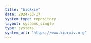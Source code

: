 ```yaml
---
title: "bioRxiv"
date: 2024-03-17
system_type: repository
layout: systems_single
type: systems
system_url: "https://www.biorxiv.org"
---
```


